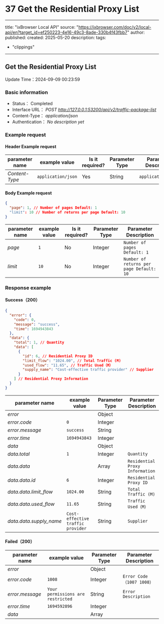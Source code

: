 # 37 Get the Residential Proxy List

---
title: "ixBrowser Local API"
source: "https://ixbrowser.com/doc/v2/local-api/en?target_id=ef250223-4e16-49c3-8ade-330b4f43fbb7"
author:
published:
created: 2025-05-20
description:
tags:
  - "clippings"
---

## Get the Residential Proxy List

Update Time：2024-09-09 00:23:59

### Basic information

- Status： Completed
- Interface URL： *POST* *http://127.0.0.1:53200/api/v2/traffic-package-list*
- Content-Type： *application/json*
- Authentication： *No description yet*

### Example request

#### Header Example request

| parameter name | example value | Is it required? | Parameter Type | Parameter Description |
| --- | --- | --- | --- | --- |
| *Content-Type* | ```application/json``` | Yes | String | ```application/json``` |

#### Body Example request

```json
{
  "page": 1, // Number of pages Default: 1
  "limit": 10 // Number of returns per page Default: 10
}
```

| parameter name | example value | Is it required? | Parameter Type | Parameter Description |
| --- | --- | --- | --- | --- |
| *page* | ```1``` | No | Integer | ```Number of pages Default: 1``` |
| *limit* | ```10``` | No | Integer | ```Number of returns per page Default: 10``` |

### Response example

#### Success（200）

```json
{
  "error": {
    "code": 0,
    "message": "success",
    "time": 1694943843
  },
  "data": {
    "total": 1, // Quantity
    "data": [
      {
        "id": 6, // Residential Proxy ID
        "limit_flow": "1024.00", // Total Traffic (M)
        "used_flow": "11.65", // Traffic Used（M）
        "supply_name": "Cost-effective traffic provider" // Supplier
      }
    ] // Residential Proxy Information
  }
}
```

| parameter name | example value | Parameter Type | Parameter Description |
| --- | --- | --- | --- |
| *error* |  | Object |  |
| *error.code* | ```0``` | Integer |  |
| *error.message* | ```success``` | String |  |
| *error.time* | ```1694943843``` | Integer |  |
| *data* |  | Object |  |
| *data.total* | ```1``` | Integer | ```Quantity``` |
| *data.data* |  | Array | ```Residential Proxy Information``` |
| *data.data.id* | ```6``` | Integer | ```Residential Proxy ID``` |
| *data.data.limit\_flow* | ```1024.00``` | String | ```Total Traffic (M)``` |
| *data.data.used\_flow* | ```11.65``` | String | ```Traffic Used（M）``` |
| *data.data.supply\_name* | ```Cost-effective traffic provider``` | String | ```Supplier``` |

#### Failed（200）

| parameter name | example value | Parameter Type | Parameter Description |
| --- | --- | --- | --- |
| *error* |  | Object |  |
| *error.code* | ```1008``` | Integer | ```Error Code（1007 1008）``` |
| *error.message* | ```Your permissions are restricted``` | String | ```Error Description``` |
| *error.time* | ```1694592896``` | Integer |  |
| *data* |  | Array |  |